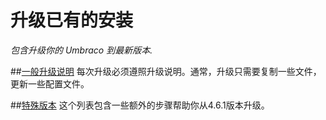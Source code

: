 # 升级已有的安装 #

_包含升级你的 Umbraco 到最新版本._

##[一般升级说明](general.md)
每次升级必须遵照升级说明。通常，升级只需要复制一些文件，更新一些配置文件。

##[特殊版本](version-specific.md)
这个列表包含一些额外的步骤帮助你从4.6.1版本升级。